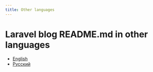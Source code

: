 ```yaml
---
title: Оther languages
---
```


# Laravel blog README.md in other languages

- [English](../README.md)
- [Русский](README.ru.md)
